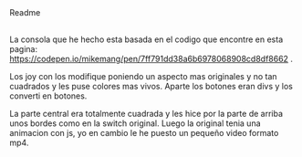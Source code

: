 ##
Readme
##

La consola que he hecho esta basada en el codigo que encontre en esta pagina: https://codepen.io/mikemang/pen/7ff791dd38a6b6978068908cd8df8662 .

Los joy con los modifique poniendo un aspecto mas originales y no tan cuadrados y les puse colores mas vivos. Aparte los botones eran divs y los converti en botones.

La parte central era totalmente cuadrada y les hice por la parte de arriba unos bordes como en la switch original. Luego la original tenia una animacion con js, yo en cambio le he puesto un pequeño video formato mp4. 